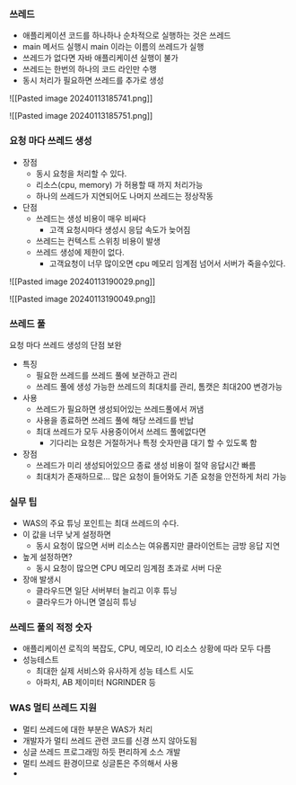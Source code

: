 
### 쓰레드

- 애플리케이션 코드를 하나하나 순차적으로 실행하는 것은 쓰레드
- main 메서드 실행시 main 이라는 이름의 쓰레드가 실행
- 쓰레드가 없다면 자바 애플리케이션 실행이 불가
- 쓰레드는 한번의 하나의 코드 라인만 수행
- 동시 처리가 필요하면 쓰레드를 추가로 생성


![[Pasted image 20240113185741.png]]

![[Pasted image 20240113185751.png]]

### 요청 마다 쓰레드 생성
- 장점
	- 동시 요청을 처리할 수 있다.
	- 리소스(cpu, memory) 가 허용할 때 까지 처리가능
	- 하나의 쓰레드가 지연되어도 나머지 쓰레드는 정상작동
- 단점
	- 쓰레드는 생성 비용이 매우 비싸다
		- 고객 요청시마다 생성시 응답 속도가 늦어짐
	- 쓰레드는 컨텍스트 스위칭 비용이 발생
	- 쓰레드 생성에 제한이 없다.
		- 고객요청이 너무 많이오면 cpu 메모리 임계점 넘어서 서버가 죽을수있다.

![[Pasted image 20240113190029.png]]

![[Pasted image 20240113190049.png]]

### 쓰레드 풀
요청 마다 쓰레드 생성의 단점 보완

- 특징
	- 필요한 쓰레드를 쓰레드 풀에 보관하고 관리
	- 쓰레드 풀에 생성 가능한 쓰레드의 최대치를 관리, 톰캣은 최대200 변경가능
- 사용
	- 쓰레드가 필요하면 생성되어있는 쓰레드풀에서 꺼냄
	- 사용을 종료하면 쓰레드 풀에 해당 쓰레드를 반납
	- 최대 쓰레드가 모두 사용중이어서 쓰레드 풀에없다면
		- 기다리는 요청은 거절하거나 특정 숫자만큼 대기 할 수 있도록 함
- 장점
	- 쓰레드가 미리 생성되어있으므 종료 생성 비용이 절약 응답시간 빠름
	- 최대치가 존재하므로... 많은 요청이 들어와도 기존 요청을 안전하게 처리 가능

### 실무 팁
- WAS의 주요 튜닝 포인트는 최대 쓰레드의 수다.
- 이 값을 너무 낮게 설정하면
	- 동시 요청이 많으면 서버 리소스는 여유롭지만 클라이언트는 금방 응답 지연
- 높게 설정하면?
	- 동시 요청이 많으면 CPU 메모리 임계점 초과로 서버 다운
- 장애 발생시
	- 클라우드면 일단 서버부터 늘리고 이후 튜닝
	- 클라우드가 아니면 열심히 튜닝

### 쓰레드 풀의 적정 숫자
- 애플리케이션 로직의 복잡도, CPU, 메모리, IO 리소스 상황에 따라 모두 다름
- 성능테스트
	- 최대한 실제 서비스와 유사하게 성능 테스트 시도
	- 아파치, AB 제이미터 NGRINDER 등 

### WAS 멀티 쓰레드 지원
- 멀티 쓰레드에 대한 부분은 WAS가 처리
- 개발자가 멀티 쓰레드 관련 코드를 신경 쓰지 않아도됨
- 싱글 쓰레드 프로그래밍 하듯 편리하게 소스 개발
- 멀티 쓰레드 환경이므로 싱글톤은 주의해서 사용
- 